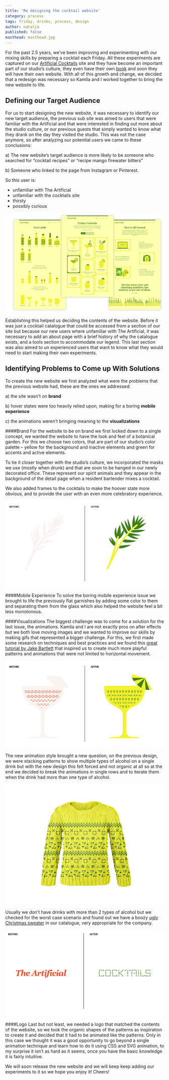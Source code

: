 ```yaml
---
title: 'Re designing the cocktail website'
category: process
tags: friday, drinks, process, design
author: natalia
published: false
masthead: masthead.jpg
---
```


For the past 2.5 years, we’ve been improving and experimenting with our mixing skills by preparing a cocktail each Friday. All these experiments are captured on our [Artificial Cocktails](https://theartificial.com/cocktails/) site and they have become an important part of our studio’s culture, they even have their own [book](https://theartificial.com/blog/2017/01/16/sinterklaas-book.html) and soon they will have their own website. With all of this growth and change, we decided that a redesign was necessary so Kamila and I worked together to bring the new website to life.

## Defining our Target Audience

For us to start designing the new website, it was necessary to identify our new target audience, the previous sub site was aimed to users that were familiar with the Artificial and that were interested in finding out more about the studio culture, or our previous guests that simply wanted to know what they drank on the day they visited the studio. This was not the case anymore, so after analyzing our potential users we came to these conclusions:  

a) The new website’s target audience is more likely to be someone who searched for “cocktail recipes” or “recipe mango firewater bitters”

b) Someone who linked to the page from Instagram or Pinterest.

So this user is:

- unfamiliar with The Artificial
- unfamiliar with the cocktails site
- thirsty
- possibly curious

![structure](05-07-cocktails-website/structure.png)

Establishing this helped us deciding the contents of the website. Before it was just a cocktail catalogue that could be accessed from a section of our site but because our new users where unfamiliar with The Artificial, it was necessary to add an about page with a brief history of why the catalogue exists, and a tools section to accommodate our legend.  This last section was also aimed to un experienced users that want to know what they would need to start making their own experiments.

## Identifying Problems to Come up With Solutions

To create the new website we first analyzed what were the problems that the previous website had, these are the ones we addressed:

a) the site wasn’t on **brand**

b) hover states were too heavily relied upon, making for a boring **mobile experience**

c) the animations weren’t bringing meaning to the **visualizations**

####Brand
For the website to be on brand we first locked down to a single concept, we wanted the website to have the look and feel of a botanical garden.  For this we choose two colors, that are part of our studio’s color palette – yellow for the background and inactive elements and green for accents and active elements.

To tie it closer together with the studio’s culture, we incorporated the masks we use (mostly when drunk) and that are soon to be hanged in our newly decorated office. These represent our spirit animals and they appear in the background of the detail page when a resident bartender mixes a cocktail.

We also added frames to the cocktails to make the hoover state more obvious, and to provide the user with an even more celebratory experience.

![garnish](05-07-cocktails-website/garnish.png)

####Mobile Experience
To solve the boring mobile experience issue we brought to life the previously flat garnishes by adding some color to them and separating them from the glass which also helped the website feel a bit less monotonous.

####Visualizations
The biggest challenge was to come for a solution for the last issue, the animations. Kamila and I are not exactly pros on after effects but we both love moving images and we wanted to improve our skills by making gifs that represented a bigger challenge. For this, we first made some research on techniques and best practices and we found this [great tutorial by Jake Bartlett](https://www.skillshare.com/classes/Repeating-Patterns-in-After-Effects/46687130/classroom/discussions?via=user-profile&enrolledRedirect=1) that inspired us to create much more playful patterns and animations that were not limited to horizontal movement.

![patterns](05-07-cocktails-website/patterns.gif)

The new animation style brought a new question, on the previous design, we were stacking patterns to show multiple types of alcohol on a single drink but with the new design this felt forced and not organic at all so at the end we decided to break the animations in single rows and to iterate them when the drink had more than one type of alcohol.

![sweater](05-07-cocktails-website/artificial-sweater.jpg)

Usually we don’t have drinks with more than 2 types of alcohol but we checked for the worst case scenario and found out we have a boozy [ugly Christmas sweater](https://theartificial.com/cocktails/anythingbuttea.html) in our catalogue, very appropriate for the company.

![logo](05-07-cocktails-website/logo.gif)

####Logo
Last but not least, we needed a logo that matched the contents of the website, so we took the organic shapes of the patterns as inspiration to create it and decided that it had to be animated like the patterns. Only in this case we thought it was a good opportunity to go beyond a single animation technique and learn how to do it using CSS and SVG animation, to my surprise it isn’t as hard as it seems, once you have the basic knowledge it is fairly intuitive.

We will soon release the new website and we will keep keep adding our experiments to it so we hope you enjoy it! Cheers!
